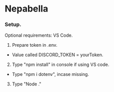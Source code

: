 # Nepabella

### Setup.
Optional requirements: VS Code.

1. Prepare token in .env.
- Value called DISCORD_TOKEN = yourToken.
2. Type "npm install" in console if using VS code.
- Type "npm i dotenv", incase missing.
3. Type "Node ." 